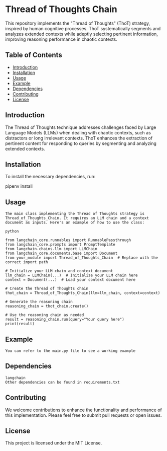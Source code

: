 # Thread of Thoughts Chain

This repository implements the "Thread of Thoughts" (ThoT) strategy, inspired by human cognitive processes. ThoT systematically segments and analyzes extended contexts while adeptly selecting pertinent information, improving reasoning performance in chaotic contexts.

## Table of Contents

- [Introduction](#introduction)
- [Installation](#installation)
- [Usage](#usage)
- [Example](#example)
- [Dependencies](#dependencies)
- [Contributing](#contributing)
- [License](#license)

## Introduction

The Thread of Thoughts technique addresses challenges faced by Large Language Models (LLMs) when dealing with chaotic contexts, such as distractors or long irrelevant contexts. ThoT enhances the extraction of pertinent content for responding to queries by segmenting and analyzing extended contexts.

## Installation

To install the necessary dependencies, run:

pipenv install 

## Usage

    The main class implementing the Thread of Thoughts strategy is Thread_of_Thoughts_Chain. It requires an LLM chain and a context document as inputs. Here's an example of how to use the class:

    python

    from langchain_core.runnables import RunnablePassthrough
    from langchain_core.prompts import PromptTemplate
    from langchain.chains.llm import LLMChain
    from langchain_core.documents.base import Document
    from your_module import Thread_of_Thoughts_Chain  # Replace with the correct import path

    # Initialize your LLM chain and context document
    llm_chain = LLMChain(...)  # Initialize your LLM chain here
    context = Document(...)  # Load your context document here

    # Create the Thread of Thoughts chain
    thot_chain = Thread_of_Thoughts_Chain(llm=llm_chain, context=context)

    # Generate the reasoning chain
    reasoning_chain = thot_chain.create()

    # Use the reasoning chain as needed
    result = reasoning_chain.run(query="Your query here")
    print(result)
## Example 
    You can refer to the main.py file to see a working example
## Dependencies

    langchain
    Other dependencies can be found in requirements.txt

## Contributing

We welcome contributions to enhance the functionality and performance of this implementation. Please feel free to submit pull requests or open issues.

## License

This project is licensed under the MIT License.